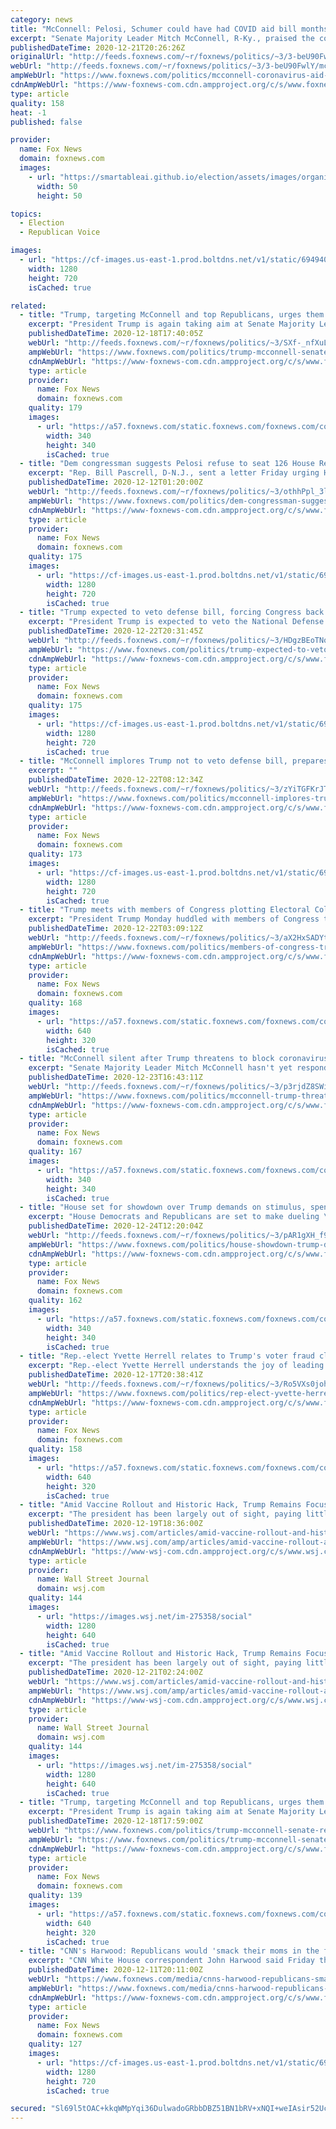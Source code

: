```yaml
---
category: news
title: "McConnell: Pelosi, Schumer could have had COVID aid bill months ago, but wanted to damage Trump campaign"
excerpt: "Senate Majority Leader Mitch McConnell, R-Ky., praised the coronavirus stimulus bill that's poised to pass Congress Monday after months of stalled negotiations, but added that Democrats could have had the same deal months ago had they not prioritized damaging President Trump's reelection hopes."
publishedDateTime: 2020-12-21T20:26:26Z
originalUrl: "http://feeds.foxnews.com/~r/foxnews/politics/~3/3-beU90FwlY/mcconnell-coronavirus-aid-bill-pelosi-schumer-election"
webUrl: "http://feeds.foxnews.com/~r/foxnews/politics/~3/3-beU90FwlY/mcconnell-coronavirus-aid-bill-pelosi-schumer-election"
ampWebUrl: "https://www.foxnews.com/politics/mcconnell-coronavirus-aid-bill-pelosi-schumer-election.amp"
cdnAmpWebUrl: "https://www-foxnews-com.cdn.ampproject.org/c/s/www.foxnews.com/politics/mcconnell-coronavirus-aid-bill-pelosi-schumer-election.amp"
type: article
quality: 158
heat: -1
published: false

provider:
  name: Fox News
  domain: foxnews.com
  images:
    - url: "https://smartableai.github.io/election/assets/images/organizations/foxnews.com-50x50.jpg"
      width: 50
      height: 50

topics:
  - Election
  - Republican Voice

images:
  - url: "https://cf-images.us-east-1.prod.boltdns.net/v1/static/694940094001/4075735f-49a6-4cdc-891c-07958e64eca1/f8e5afac-7cf8-49c2-8e7a-12643376b67d/1280x720/match/image.jpg"
    width: 1280
    height: 720
    isCached: true

related:
  - title: "Trump, targeting McConnell and top Republicans, urges them to 'get tougher' in election fight"
    excerpt: "President Trump is again taking aim at Senate Majority Leader Mitch McConnell after the top Republican and Trump ally earlier this week recognized President-elect Joe Biden's White House victory."
    publishedDateTime: 2020-12-18T17:40:05Z
    webUrl: "http://feeds.foxnews.com/~r/foxnews/politics/~3/SXf-_nfXuLg/trump-mcconnell-senate-republicans-get-tougher-election-fight"
    ampWebUrl: "https://www.foxnews.com/politics/trump-mcconnell-senate-republicans-get-tougher-election-fight.amp"
    cdnAmpWebUrl: "https://www-foxnews-com.cdn.ampproject.org/c/s/www.foxnews.com/politics/trump-mcconnell-senate-republicans-get-tougher-election-fight.amp"
    type: article
    provider:
      name: Fox News
      domain: foxnews.com
    quality: 179
    images:
      - url: "https://a57.foxnews.com/static.foxnews.com/foxnews.com/content/uploads/2019/03/340/340/PaulSteinhauser.jpg?ve=1&tl=1"
        width: 340
        height: 340
        isCached: true
  - title: "Dem congressman suggests Pelosi refuse to seat 126 House Republicans backing Trump’s election lawsuit"
    excerpt: "Rep. Bill Pascrell, D-N.J., sent a letter Friday urging House Speaker Nancy Pelosi, D-Calif., to consider blocking more than 100 Republican lawmakers from taking office because of their support for President Trump's lawsuit challenging the 2020 election results."
    publishedDateTime: 2020-12-12T01:20:00Z
    webUrl: "http://feeds.foxnews.com/~r/foxnews/politics/~3/othhPpl_3lc/dem-congressman-suggests-pelosi-refuse-to-seat-126-house-republicans-backing-trumps-election-lawsuit"
    ampWebUrl: "https://www.foxnews.com/politics/dem-congressman-suggests-pelosi-refuse-to-seat-126-house-republicans-backing-trumps-election-lawsuit.amp"
    cdnAmpWebUrl: "https://www-foxnews-com.cdn.ampproject.org/c/s/www.foxnews.com/politics/dem-congressman-suggests-pelosi-refuse-to-seat-126-house-republicans-backing-trumps-election-lawsuit.amp"
    type: article
    provider:
      name: Fox News
      domain: foxnews.com
    quality: 175
    images:
      - url: "https://cf-images.us-east-1.prod.boltdns.net/v1/static/694940094001/be49e1af-bdeb-4c95-92ae-d90b8af1ee9a/b851ccf8-5175-45cc-89b2-9f6946360c14/1280x720/match/image.jpg"
        width: 1280
        height: 720
        isCached: true
  - title: "Trump expected to veto defense bill, forcing Congress back to the Hill"
    excerpt: "President Trump is expected to veto the National Defense Authorization Act (NDAA) Wednesday, sources tell Fox News, forcing the House and Senate to reconvene immediately following Christmas."
    publishedDateTime: 2020-12-22T20:31:45Z
    webUrl: "http://feeds.foxnews.com/~r/foxnews/politics/~3/HDgzBEoTNok/trump-expected-to-veto-defense-bill-forcing-congress-back-to-the-hill"
    ampWebUrl: "https://www.foxnews.com/politics/trump-expected-to-veto-defense-bill-forcing-congress-back-to-the-hill.amp"
    cdnAmpWebUrl: "https://www-foxnews-com.cdn.ampproject.org/c/s/www.foxnews.com/politics/trump-expected-to-veto-defense-bill-forcing-congress-back-to-the-hill.amp"
    type: article
    provider:
      name: Fox News
      domain: foxnews.com
    quality: 175
    images:
      - url: "https://cf-images.us-east-1.prod.boltdns.net/v1/static/694940094001/d52b8d4b-34b0-4017-b5ba-4302e95b3668/04a2861e-1bee-49c5-be40-19160523eb40/1280x720/match/image.jpg"
        width: 1280
        height: 720
        isCached: true
  - title: "McConnell implores Trump not to veto defense bill, prepares override effort"
    excerpt: ""
    publishedDateTime: 2020-12-22T08:12:34Z
    webUrl: "http://feeds.foxnews.com/~r/foxnews/politics/~3/zYiTGFKrJTk/mcconnell-implores-trump-not-to-veto-defense-bill-prepares-override-effort"
    ampWebUrl: "https://www.foxnews.com/politics/mcconnell-implores-trump-not-to-veto-defense-bill-prepares-override-effort.amp"
    cdnAmpWebUrl: "https://www-foxnews-com.cdn.ampproject.org/c/s/www.foxnews.com/politics/mcconnell-implores-trump-not-to-veto-defense-bill-prepares-override-effort.amp"
    type: article
    provider:
      name: Fox News
      domain: foxnews.com
    quality: 173
    images:
      - url: "https://cf-images.us-east-1.prod.boltdns.net/v1/static/694940094001/f9107df7-1cf8-47d5-a9bd-ec708ef61a02/d932b3cc-32bc-45e4-9850-102bc8606f94/1280x720/match/image.jpg"
        width: 1280
        height: 720
        isCached: true
  - title: "Trump meets with members of Congress plotting Electoral College objections on Jan. 6"
    excerpt: "President Trump Monday huddled with members of Congress to discuss plans to object to President-elect Joe Biden's Electoral College win and to force a debate on allegations of voter fraud."
    publishedDateTime: 2020-12-22T03:09:12Z
    webUrl: "http://feeds.foxnews.com/~r/foxnews/politics/~3/aX2HxSADYtY/members-of-congress-trump-electoral-college-objections-on-jan-6"
    ampWebUrl: "https://www.foxnews.com/politics/members-of-congress-trump-electoral-college-objections-on-jan-6.amp"
    cdnAmpWebUrl: "https://www-foxnews-com.cdn.ampproject.org/c/s/www.foxnews.com/politics/members-of-congress-trump-electoral-college-objections-on-jan-6.amp"
    type: article
    provider:
      name: Fox News
      domain: foxnews.com
    quality: 168
    images:
      - url: "https://a57.foxnews.com/static.foxnews.com/foxnews.com/content/uploads/2020/06/640/320/5c7cdfe5-Marjorie-Taylor-Greene-FACEBOOK.jpg?ve=1&tl=1"
        width: 640
        height: 320
        isCached: true
  - title: "McConnell silent after Trump threatens to block coronavirus, government funding package"
    excerpt: "Senate Majority Leader Mitch McConnell hasn't yet responded to President Trump demanding Tuesday night that Congress include $2,000 stimulus checks in the coronavirus aid package that it passed on Monday, which included smaller $600 checks for individuals."
    publishedDateTime: 2020-12-23T16:43:11Z
    webUrl: "http://feeds.foxnews.com/~r/foxnews/politics/~3/p3rjdZ8SWiM/mcconnell-trump-threat-coronavirus-government-funding-package"
    ampWebUrl: "https://www.foxnews.com/politics/mcconnell-trump-threat-coronavirus-government-funding-package.amp"
    cdnAmpWebUrl: "https://www-foxnews-com.cdn.ampproject.org/c/s/www.foxnews.com/politics/mcconnell-trump-threat-coronavirus-government-funding-package.amp"
    type: article
    provider:
      name: Fox News
      domain: foxnews.com
    quality: 167
    images:
      - url: "https://a57.foxnews.com/static.foxnews.com/foxnews.com/content/uploads/2020/01/340/340/Screen-Shot-2020-01-15-at-11.36.03-AM.png?ve=1&tl=1"
        width: 340
        height: 340
        isCached: true
  - title: "House set for showdown over Trump demands on stimulus, spending; McConnell mum on potential veto"
    excerpt: "House Democrats and Republicans are set to make dueling \"unanimous consent\" requests on Thursday based on grievances President Trump aired Tuesday night to the massive coronavirus stimulus and government funding package lawmakers sent to his desk — exchanging political barbs as it's still unclear whether"
    publishedDateTime: 2020-12-24T12:20:04Z
    webUrl: "http://feeds.foxnews.com/~r/foxnews/politics/~3/pAR1gXH_f9A/house-showdown-trump-demands-stimulus-spending"
    ampWebUrl: "https://www.foxnews.com/politics/house-showdown-trump-demands-stimulus-spending.amp"
    cdnAmpWebUrl: "https://www-foxnews-com.cdn.ampproject.org/c/s/www.foxnews.com/politics/house-showdown-trump-demands-stimulus-spending.amp"
    type: article
    provider:
      name: Fox News
      domain: foxnews.com
    quality: 162
    images:
      - url: "https://a57.foxnews.com/static.foxnews.com/foxnews.com/content/uploads/2020/01/340/340/Screen-Shot-2020-01-15-at-11.36.03-AM.png?ve=1&tl=1"
        width: 340
        height: 340
        isCached: true
  - title: "Rep.-elect Yvette Herrell relates to Trump's voter fraud claims: 'I know exactly what he's going through'"
    excerpt: "Rep.-elect Yvette Herrell understands the joy of leading on election night and then the sinking feeling of having that advantage slowly erased as mail-in ballots are counted."
    publishedDateTime: 2020-12-17T20:38:41Z
    webUrl: "http://feeds.foxnews.com/~r/foxnews/politics/~3/Ro5VXs0johg/rep-elect-yvette-herrell-trump-voter-fraud-claims"
    ampWebUrl: "https://www.foxnews.com/politics/rep-elect-yvette-herrell-trump-voter-fraud-claims.amp"
    cdnAmpWebUrl: "https://www-foxnews-com.cdn.ampproject.org/c/s/www.foxnews.com/politics/rep-elect-yvette-herrell-trump-voter-fraud-claims.amp"
    type: article
    provider:
      name: Fox News
      domain: foxnews.com
    quality: 158
    images:
      - url: "https://a57.foxnews.com/static.foxnews.com/foxnews.com/content/uploads/2020/12/640/320/Yvette-Herrell-AP.jpg?ve=1&tl=1"
        width: 640
        height: 320
        isCached: true
  - title: "Amid Vaccine Rollout and Historic Hack, Trump Remains Focused on Reversing Election"
    excerpt: "The president has been largely out of sight, paying little public attention to any events other than his efforts to overturn Joe Biden’s victory."
    publishedDateTime: 2020-12-19T18:36:00Z
    webUrl: "https://www.wsj.com/articles/amid-vaccine-rollout-and-historic-hack-trump-remains-focused-on-reversing-election-11608401545"
    ampWebUrl: "https://www.wsj.com/amp/articles/amid-vaccine-rollout-and-historic-hack-trump-remains-focused-on-reversing-election-11608401545"
    cdnAmpWebUrl: "https://www-wsj-com.cdn.ampproject.org/c/s/www.wsj.com/amp/articles/amid-vaccine-rollout-and-historic-hack-trump-remains-focused-on-reversing-election-11608401545"
    type: article
    provider:
      name: Wall Street Journal
      domain: wsj.com
    quality: 144
    images:
      - url: "https://images.wsj.net/im-275358/social"
        width: 1280
        height: 640
        isCached: true
  - title: "Amid Vaccine Rollout and Historic Hack, Trump Remains Focused on Reversing Election"
    excerpt: "The president has been largely out of sight, paying little public attention to any events other than his efforts to overturn Joe Biden’s victory."
    publishedDateTime: 2020-12-21T02:24:00Z
    webUrl: "https://www.wsj.com/articles/amid-vaccine-rollout-and-historic-hack-trump-remains-focused-on-reversing-election-11608401545?mod=newsviewer_click"
    ampWebUrl: "https://www.wsj.com/amp/articles/amid-vaccine-rollout-and-historic-hack-trump-remains-focused-on-reversing-election-11608401545"
    cdnAmpWebUrl: "https://www-wsj-com.cdn.ampproject.org/c/s/www.wsj.com/amp/articles/amid-vaccine-rollout-and-historic-hack-trump-remains-focused-on-reversing-election-11608401545"
    type: article
    provider:
      name: Wall Street Journal
      domain: wsj.com
    quality: 144
    images:
      - url: "https://images.wsj.net/im-275358/social"
        width: 1280
        height: 640
        isCached: true
  - title: "Trump, targeting McConnell and top Republicans, urges them to 'get tougher' in election fight"
    excerpt: "President Trump is again taking aim at Senate Majority Leader Mitch McConnell after the top Republican and Trump ally earlier this week recognized President-elect Joe Biden's White House victory."
    publishedDateTime: 2020-12-18T17:59:00Z
    webUrl: "https://www.foxnews.com/politics/trump-mcconnell-senate-republicans-get-tougher-election-fight"
    ampWebUrl: "https://www.foxnews.com/politics/trump-mcconnell-senate-republicans-get-tougher-election-fight.amp"
    cdnAmpWebUrl: "https://www-foxnews-com.cdn.ampproject.org/c/s/www.foxnews.com/politics/trump-mcconnell-senate-republicans-get-tougher-election-fight.amp"
    type: article
    provider:
      name: Fox News
      domain: foxnews.com
    quality: 139
    images:
      - url: "https://a57.foxnews.com/static.foxnews.com/foxnews.com/content/uploads/2020/12/640/320/AP20350731665251.jpg?ve=1&tl=1"
        width: 640
        height: 320
        isCached: true
  - title: "CNN's Harwood: Republicans would 'smack their moms in the face' to please Donald Trump"
    excerpt: "CNN White House correspondent John Harwood said Friday that Republican members of Congress would hit their own mothers if President Trump wanted."
    publishedDateTime: 2020-12-11T20:11:00Z
    webUrl: "https://www.foxnews.com/media/cnns-harwood-republicans-smack-mothers-please-trump"
    ampWebUrl: "https://www.foxnews.com/media/cnns-harwood-republicans-smack-mothers-please-trump.amp"
    cdnAmpWebUrl: "https://www-foxnews-com.cdn.ampproject.org/c/s/www.foxnews.com/media/cnns-harwood-republicans-smack-mothers-please-trump.amp"
    type: article
    provider:
      name: Fox News
      domain: foxnews.com
    quality: 127
    images:
      - url: "https://cf-images.us-east-1.prod.boltdns.net/v1/static/694940094001/22c8df7a-eaf0-44ed-a011-63755a0a2217/95f0028d-74bf-4110-98a2-0fcbbc174d75/1280x720/match/image.jpg"
        width: 1280
        height: 720
        isCached: true

secured: "Sl69l5tOAC+kkqWMpYqi36DulwadoGRbbDBZ51BN1bRV+xNQI+weIAsir52Uc7m7ckNAjoqxvvUmLfEScbQ8/PJzbcmAuD2cVNud0vTZlDKXGxPxHHy2FZcRse0XW3dSBKLK+W8ASed38niLfN80LuCLG8IZ3E7qjsUCwmtw2Rdzdk3AKENkberYc2U+mg4zOsAbpDYNMxTHlBMD26t2L7wys83ZYG/RRinNmQjGSsCDtX2xfmEyHabIFDqdxpRyL+GEw09rUdXLP4nIXaTr1b37D+GdM0mIkmqNIDpno0s4QmcOm+cdymrOPk2x92PY2VdefW8W/tl4xWLahVVnbDZf9LEPCdTku6j62fZhwhc=;yBLHei6AWWvg/gKbfzbryA=="
---
```


